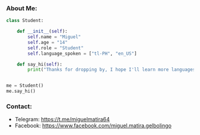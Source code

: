 ### About Me:
```python
class Student:

    def __init__(self):
        self.name = "Miguel"
        self.age = "14"
        self.role = "Student"
        self.language_spoken = ["tl-PH", "en_US"]

    def say_hi(self):
        print("Thanks for dropping by, I hope I'll learn more languages in the future...")


me = Student()
me.say_hi()
```
### Contact:
- Telegram: https://t.me/miguelmatira64
- Facebook: https://www.facebook.com/miguel.matira.gelbolingo
